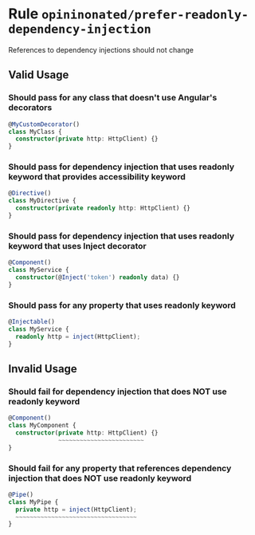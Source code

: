 # Rule `opininonated/prefer-readonly-dependency-injection`

References to dependency injections should not change

## Valid Usage

### Should pass for any class that doesn't use Angular's decorators

```ts
@MyCustomDecorator()
class MyClass {
  constructor(private http: HttpClient) {}
}
```


### Should pass for dependency injection that uses readonly keyword that provides accessibility keyword

```ts
@Directive()
class MyDirective {
  constructor(private readonly http: HttpClient) {}
}
```


### Should pass for dependency injection that uses readonly keyword that uses Inject decorator

```ts
@Component()
class MyService {
  constructor(@Inject('token') readonly data) {}
}
```


### Should pass for any property that uses readonly keyword

```ts
@Injectable()
class MyService {
  readonly http = inject(HttpClient);
}
```



## Invalid Usage

### Should fail for dependency injection that does NOT use readonly keyword

```ts
@Component()
class MyComponent {
  constructor(private http: HttpClient) {}
              ~~~~~~~~~~~~~~~~~~~~~~~~
}
```


### Should fail for any property that references dependency injection that does NOT use readonly keyword

```ts
@Pipe()
class MyPipe {
  private http = inject(HttpClient);
  ~~~~~~~~~~~~~~~~~~~~~~~~~~~~~~~~~~
}
```


